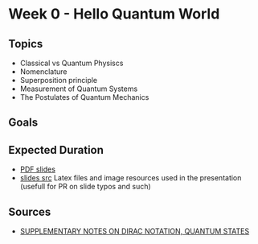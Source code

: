 # Week 0 - Hello Quantum World

## Topics
 * Classical vs Quantum Physiscs
 * Nomenclature
 * Superposition principle
 * Measurement of Quantum Systems
 * The Postulates of Quantum Mechanics
## Goals

## Expected Duration

 * [PDF slides]()
 * [slides src]() Latex files and image resources used in the presentation (usefull for PR on slide typos and such)


## Sources
 * [SUPPLEMENTARY NOTES ON DIRAC NOTATION, QUANTUM STATES](http://web.mit.edu/8.05/handouts/jaffe1.pdf)
